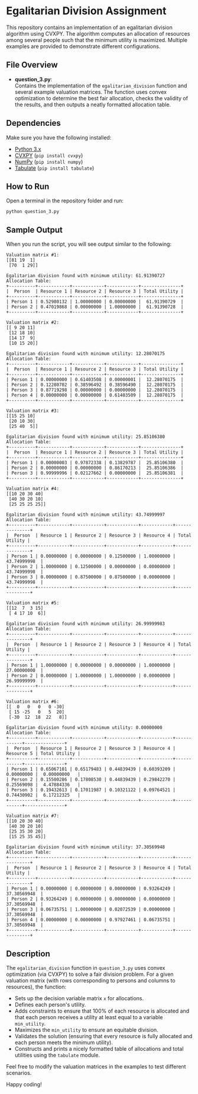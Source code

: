 # Egalitarian Division Assignment

This repository contains an implementation of an egalitarian division algorithm using CVXPY. The algorithm computes an allocation of resources among several people such that the minimum utility is maximized. Multiple examples are provided to demonstrate different configurations.

## File Overview

- **question_3.py**:  
  Contains the implementation of the `egalitarian_division` function and several example valuation matrices. The function uses convex optimization to determine the best fair allocation, checks the validity of the results, and then outputs a neatly formatted allocation table.

## Dependencies

Make sure you have the following installed:
- [Python 3.x](https://www.python.org/)
- [CVXPY](https://www.cvxpy.org/) (`pip install cvxpy`)
- [NumPy](https://numpy.org/) (`pip install numpy`)
- [Tabulate](https://pypi.org/project/tabulate/) (`pip install tabulate`)

## How to Run

Open a terminal in the repository folder and run:
```
python question_3.py
```

## Sample Output

When you run the script, you will see output similar to the following:

```
Valuation matrix #1:
[[81 19  1]
 [70  1 29]]

Egalitarian division found with minimum utility: 61.91390727
Allocation Table:
+----------+------------+------------+------------+---------------+
|  Person  | Resource 1 | Resource 2 | Resource 3 | Total Utility |
+----------+------------+------------+------------+---------------+
| Person 1 | 0.52980132 | 1.00000000 | 0.00000000 |  61.91390729  |
| Person 2 | 0.47019868 | 0.00000000 | 1.00000000 |  61.91390728  |
+----------+------------+------------+------------+---------------+

Valuation matrix #2:
[[ 9 20 11]
 [12 18 10]
 [14 17  9]
 [10 15 20]]

Egalitarian division found with minimum utility: 12.28070175
Allocation Table:
+----------+------------+------------+------------+---------------+
|  Person  | Resource 1 | Resource 2 | Resource 3 | Total Utility |
+----------+------------+------------+------------+---------------+
| Person 1 | 0.00000000 | 0.61403508 | 0.00000001 |  12.28070175  |
| Person 2 | 0.12280702 | 0.38596492 | 0.38596490 |  12.28070175  |
| Person 3 | 0.87719298 | 0.00000000 | 0.00000000 |  12.28070175  |
| Person 4 | 0.00000000 | 0.00000000 | 0.61403509 |  12.28070175  |
+----------+------------+------------+------------+---------------+

Valuation matrix #3:
[[15 25 10]
 [20 10 30]
 [25 40  5]]

Egalitarian division found with minimum utility: 25.85106380
Allocation Table:
+----------+------------+------------+------------+---------------+
|  Person  | Resource 1 | Resource 2 | Resource 3 | Total Utility |
+----------+------------+------------+------------+---------------+
| Person 1 | 0.00000003 | 0.97872338 | 0.13829787 |  25.85106380  |
| Person 2 | 0.00000000 | 0.00000000 | 0.86170213 |  25.85106386  |
| Person 3 | 0.99999996 | 0.02127662 | 0.00000000 |  25.85106381  |
+----------+------------+------------+------------+---------------+

Valuation matrix #4:
[[10 20 30 40]
 [40 30 20 10]
 [25 25 25 25]]

Egalitarian division found with minimum utility: 43.74999997
Allocation Table:
+----------+------------+------------+------------+------------+---------------+
|  Person  | Resource 1 | Resource 2 | Resource 3 | Resource 4 | Total Utility |
+----------+------------+------------+------------+------------+---------------+
| Person 1 | 0.00000000 | 0.00000000 | 0.12500000 | 1.00000000 |  43.74999998  |
| Person 2 | 1.00000000 | 0.12500000 | 0.00000000 | 0.00000000 |  43.74999998  |
| Person 3 | 0.00000000 | 0.87500000 | 0.87500000 | 0.00000000 |  43.74999998  |
+----------+------------+------------+------------+------------+---------------+

Valuation matrix #5:
[[12  7  3 15]
 [ 4 17 10  6]]

Egalitarian division found with minimum utility: 26.99999983
Allocation Table:
+----------+------------+------------+------------+------------+---------------+
|  Person  | Resource 1 | Resource 2 | Resource 3 | Resource 4 | Total Utility |
+----------+------------+------------+------------+------------+---------------+
| Person 1 | 1.00000000 | 0.00000000 | 0.00000000 | 1.00000000 |  27.00000000  |
| Person 2 | 0.00000000 | 1.00000000 | 1.00000000 | 0.00000000 |  26.99999999  |
+----------+------------+------------+------------+------------+---------------+

Valuation matrix #6:
[[  0   0   0   0 -30]
 [ 15 -25   0   5  20]
 [-30  12  18  22   8]]

Egalitarian division found with minimum utility: 0.00000000
Allocation Table:
+----------+------------+------------+------------+------------+------------+---------------+
|  Person  | Resource 1 | Resource 2 | Resource 3 | Resource 4 | Resource 5 | Total Utility |
+----------+------------+------------+------------+------------+------------+---------------+
| Person 1 | 0.65067101 | 0.65179483 | 0.44839439 | 0.60393209 | 0.00000000 |  0.00000000   |
| Person 2 | 0.15500286 | 0.17808530 | 0.44839439 | 0.29842270 | 0.25569098 |  4.47884336   |
| Person 3 | 0.19432613 | 0.17011987 | 0.10321122 | 0.09764521 | 0.74430902 |  6.17212325   |
+----------+------------+------------+------------+------------+------------+---------------+

Valuation matrix #7:
[[10 20 30 40]
 [40 30 20 10]
 [25 35 30 20]
 [15 25 35 45]]

Egalitarian division found with minimum utility: 37.30569948
Allocation Table:
+----------+------------+------------+------------+------------+---------------+
|  Person  | Resource 1 | Resource 2 | Resource 3 | Resource 4 | Total Utility |
+----------+------------+------------+------------+------------+---------------+
| Person 1 | 0.00000000 | 0.00000000 | 0.00000000 | 0.93264249 |  37.30569948  |
| Person 2 | 0.93264249 | 0.00000000 | 0.00000000 | 0.00000000 |  37.30569948  |
| Person 3 | 0.06735751 | 1.00000000 | 0.02072539 | 0.00000000 |  37.30569948  |
| Person 4 | 0.00000000 | 0.00000000 | 0.97927461 | 0.06735751 |  37.30569948  |
+----------+------------+------------+------------+------------+---------------+
```


## Description

The `egalitarian_division` function in `question_3.py` uses convex optimization (via CVXPY) to solve a fair division problem. For a given valuation matrix (with rows corresponding to persons and columns to resources), the function:
- Sets up the decision variable matrix `x` for allocations.
- Defines each person's utility.
- Adds constraints to ensure that 100% of each resource is allocated and that each person receives a utility at least equal to a variable `min_utility`.
- Maximizes the `min_utility` to ensure an equitable division.
- Validates the solution (ensuring that every resource is fully allocated and each person meets the minimum utility).
- Constructs and prints a nicely formatted table of allocations and total utilities using the `tabulate` module.

Feel free to modify the valuation matrices in the examples to test different scenarios.

Happy coding!
